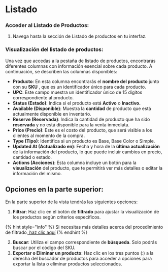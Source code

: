 # Listado

### **Acceder al Listado de Productos:**

1. Navega hasta la sección de Listado de productos en tu interfaz.

### **Visualización del listado de productos**:

Una vez que accedas a la pestaña de listado de productos, encontrarás diferentes columnas con información esencial sobre cada producto. A continuación, se describen las columnas disponibles:

* **Producto**: En esta columna encontrarás el **nombre del producto** junto con su **SKU** , que es un identificador único para cada producto.
* **UPC**: Este campo muestra un identificador único de 15 dígitos correspondiente al producto.
* **Status (Estado)**: Indica si el producto está **Activo**  o **Inactivo.**
* **Available (Disponible)**: Muestra la **cantidad** de producto que está actualmente disponible en inventario.
* **Reserve (Reservada)**: Indica la cantidad de producto que ha sido **reservada** y no está disponible para la venta inmediata.
* **Price (Precio)**: Este es el costo del producto, que será visible a los clientes al momento de la compra.
* **Type (Tipo)**: Identifica si un producto es Base, Base Color o Simple.
* **Updated At (Actualizado en)**: Fecha y hora de la **última actualización** de la información del producto, lo que puede incluir cambios en precio, cantidad o estado.
* **Actions (Acciones)**: Esta columna incluye un botón para la **visualización** del producto, que te permitirá ver más detalles o editar la información del mismo.

## **Opciones en la parte superior:**

En la parte superior de la vista tendrás las siguientes opciones:

1. **Filtrar**: Haz clic en el botón de **filtrado** para ajustar la visualización de los productos según criterios específicos.

{% hint style="info" %}
Si necesitas más detalles acerca del procedimiento de filtrado,[ haz clic aquí](https://docs.e-middleware.com/producto/exportacion)
{% endhint %}

2. **Buscar**: Utiliza el campo correspondiente de **búsqueda**. Solo podrás buscar por el código del SKU.
3. **Exportar o Eliminar un producto**: Haz clic en los tres puntos (:) a la derecha del buscador de productos para acceder a opciones para exportar la lista o eliminar productos seleccionados.
